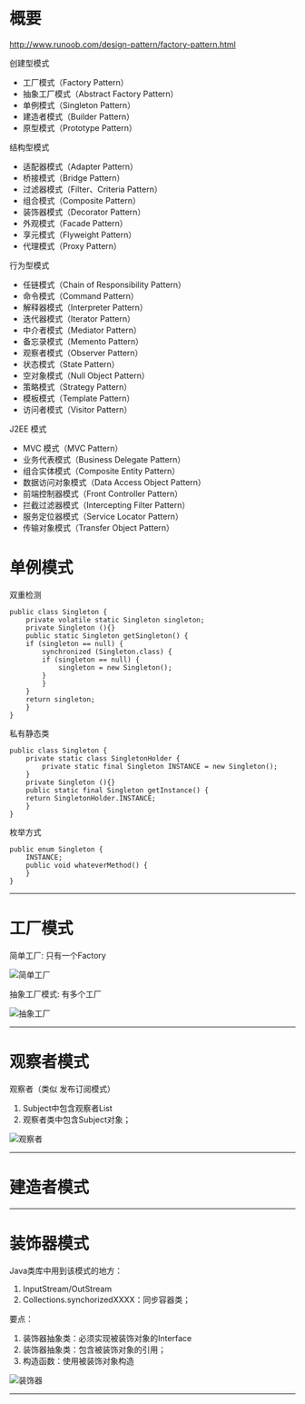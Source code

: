 # 概要
http://www.runoob.com/design-pattern/factory-pattern.html

创建型模式
- 工厂模式（Factory Pattern）
- 抽象工厂模式（Abstract Factory Pattern）
- 单例模式（Singleton Pattern）
- 建造者模式（Builder Pattern）
- 原型模式（Prototype Pattern）

结构型模式
- 适配器模式（Adapter Pattern）
- 桥接模式（Bridge Pattern）
- 过滤器模式（Filter、Criteria Pattern）
- 组合模式（Composite Pattern）
- 装饰器模式（Decorator Pattern）
- 外观模式（Facade Pattern）
- 享元模式（Flyweight Pattern）
- 代理模式（Proxy Pattern）

行为型模式
- 任链模式（Chain of Responsibility Pattern）
- 命令模式（Command Pattern）
- 解释器模式（Interpreter Pattern）
- 迭代器模式（Iterator Pattern）
- 中介者模式（Mediator Pattern）
- 备忘录模式（Memento Pattern）
- 观察者模式（Observer Pattern）
- 状态模式（State Pattern）
- 空对象模式（Null Object Pattern）
- 策略模式（Strategy Pattern）
- 模板模式（Template Pattern）
- 访问者模式（Visitor Pattern）

J2EE 模式
- MVC 模式（MVC Pattern）
- 业务代表模式（Business Delegate Pattern）
- 组合实体模式（Composite Entity Pattern）
- 数据访问对象模式（Data Access Object Pattern）
- 前端控制器模式（Front Controller Pattern）
- 拦截过滤器模式（Intercepting Filter Pattern）
- 服务定位器模式（Service Locator Pattern）
- 传输对象模式（Transfer Object Pattern）

# 单例模式
双重检测
```
public class Singleton {  
    private volatile static Singleton singleton;  
    private Singleton (){}  
    public static Singleton getSingleton() {  
    if (singleton == null) {  
        synchronized (Singleton.class) {  
        if (singleton == null) {  
            singleton = new Singleton();  
        }  
        }  
    }  
    return singleton;  
    }  
}
```

私有静态类
```
public class Singleton {  
    private static class SingletonHolder {  
        private static final Singleton INSTANCE = new Singleton();  
    }  
    private Singleton (){}  
    public static final Singleton getInstance() {  
    return SingletonHolder.INSTANCE;  
    }  
}
```

枚举方式
```
public enum Singleton {  
    INSTANCE;  
    public void whateverMethod() {  
    }  
}
```


---

# 工厂模式

简单工厂: 只有一个Factory

![简单工厂](http://www.runoob.com/wp-content/uploads/2014/08/factory_pattern_uml_diagram.jpg)     


抽象工厂模式: 有多个工厂   

![抽象工厂](http://www.runoob.com/wp-content/uploads/2014/08/abstractfactory_pattern_uml_diagram.jpg)     


---
# 观察者模式

观察者（类似 发布订阅模式）    
1. Subject中包含观察者List
2. 观察者类中包含Subject对象；

![观察者](http://www.runoob.com/wp-content/uploads/2014/08/observer_pattern_uml_diagram.jpg)    

---

# 建造者模式

---
# 装饰器模式

Java类库中用到该模式的地方：
1. InputStream/OutStream
2. Collections.synchorizedXXXX：同步容器类；

要点：
1. 装饰器抽象类：必须实现被装饰对象的Interface
2. 装饰器抽象类：包含被装饰对象的引用；
3. 构造函数：使用被装饰对象构造

![装饰器](http://www.runoob.com/wp-content/uploads/2014/08/decorator_pattern_uml_diagram.jpg)

---

